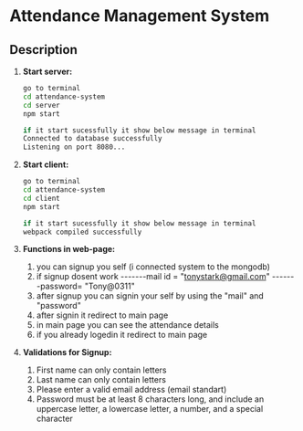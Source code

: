 # Attendance Management System

## Description

1. **Start server:**

   ```bash
   go to terminal
   cd attendance-system
   cd server
   npm start

   if it start sucessfully it show below message in terminal
   Connected to database successfully
   Listening on port 8080...
   ```

2. **Start client:**

   ```bash
   go to terminal
   cd attendance-system
   cd client
   npm start

   if it start sucessfully it show below message in terminal
   webpack compiled successfully
   ```

3. **Functions in web-page:**

   1. you can signup you self (i connected system to the mongodb)
   2. if signup dosent work
      -------mail id = "tonystark@gmail.com"
      -------password= "Tony@0311"
   3. after signup you can signin your self by using the "mail" and "password"
   4. after signin it redirect to main page
   5. in main page you can see the attendance details
   6. if you already logedin it redirect to main page

4. **Validations for Signup:**
   1. First name can only contain letters
   2. Last name can only contain letters
   3. Please enter a valid email address (email standart)
   4. Password must be at least 8 characters long, and include an uppercase letter, a lowercase letter, a number, and a special character
